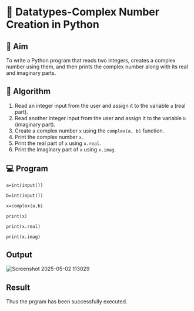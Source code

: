 # 🧮 Datatypes-Complex Number Creation in Python

## 🎯 Aim
To write a Python program that reads two integers, creates a complex number using them, and then prints the complex number along with its real and imaginary parts.

## 🧠 Algorithm
1. Read an integer input from the user and assign it to the variable `a` (real part).
2. Read another integer input from the user and assign it to the variable `b` (imaginary part).
3. Create a complex number `x` using the `complex(a, b)` function.
4. Print the complex number `x`.
5. Print the real part of `x` using `x.real`.
6. Print the imaginary part of `x` using `x.imag`.

## 💻 Program
```
a=int(input()) 

b=int(input()) 

x=complex(a,b) 

print(x) 

print(x.real) 

print(x.imag) 
```

## Output
![Screenshot 2025-05-02 113029](https://github.com/user-attachments/assets/4dec4744-2e3a-4267-abc5-70b8b535787d)
## Result
Thus the prgram has been successfully executed.

